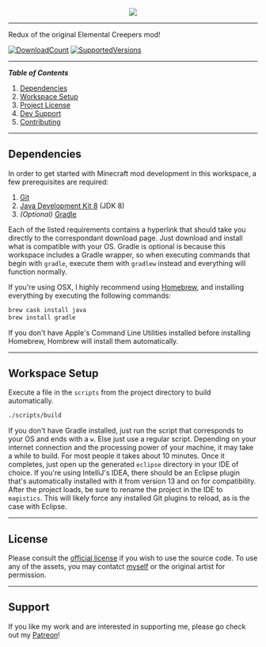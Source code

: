 <p align="center"><img src="https://i.imgur.com/0xeDA4S.png"/></p>

***

Redux of the original Elemental Creepers mod!

[![DownloadCount](http://cf.way2muchnoise.eu/elemental-creepers-redux.svg)](https://minecraft.curseforge.com/projects/elemental-creepers-redux)
[![SupportedVersions](http://cf.way2muchnoise.eu/versions/For%20MC%20_elemental-creepers-redux_all.svg)](https://minecraft.curseforge.com/projects/elemental-creepers-redux)

---
**_Table of Contents_**

1. [Dependencies](https://github.com/T145/elemental-creepers#dependencies)
2. [Workspace Setup](https://github.com/T145/elemental-creepers#workspace-setup)
3. [Project License](https://github.com/T145/elemental-creepers#license)
4. [Dev Support](https://github.com/T145/elemental-creepers#support)
5. [Contributing](https://github.com/T145/elemental-creepers/blob/master/.github/CONTRIBUTING.md)

---

## Dependencies

In order to get started with Minecraft mod development in this workspace, a few prerequisites are required:

1. [Git](https://git-scm.com/downloads)
2. [Java Development Kit 8](http://www.oracle.com/technetwork/java/javase/downloads/jdk8-downloads-2133151.html) (JDK 8)
3. *(Optional)* [Gradle](http://gradle.org/gradle-download/)

Each of the listed requirements contains a hyperlink that should take you directly to the correspondant download page.
Just download and install what is compatible with your OS.
Gradle is optional is because this workspace includes a Gradle wrapper,
so when executing commands that begin with `gradle`,
execute them with `gradlew` instead and everything will function normally.

If you're using OSX, I highly recommend using [Homebrew](https://brew.sh/),
and installing everything by executing the following commands:
```bash
brew cask install java
brew install gradle
```
If you don't have Apple's Command Line Utilities installed before installing Homebrew, Hombrew will install them automatically.

---

## Workspace Setup

Execute a file in the `scripts` from the project directory to build automatically.
```bash
./scripts/build
```
If you don't have Gradle installed, just run the script that corresponds to your OS and ends with a `w`.
Else just use a regular script.
Depending on your internet connection and the processing power of your machine, it may take a while to build.
For most people it takes about 10 minutes.
Once it completes, just open up the generated `eclipse` directory in your IDE of choice.
If you're using IntelliJ's IDEA,
there should be an Eclipse plugin that's automatically installed with it from version 13 and on for compatibility.
After the project loads, be sure to rename the project in the IDE to `magistics`.
This will likely force any installed Git plugins to reload, as is the case with Eclipse.

---

## License

Please consult the [official license](http://www.apache.org/licenses/LICENSE-2.0) if you wish to use the source code.
To use any of the assets, you may contatct [myself](https://github.com/T145) or the original artist for permission.

---

## Support

If you like my work and are interested in supporting me, please go check out my [Patreon](https://www.patreon.com/user?u=152139)!
